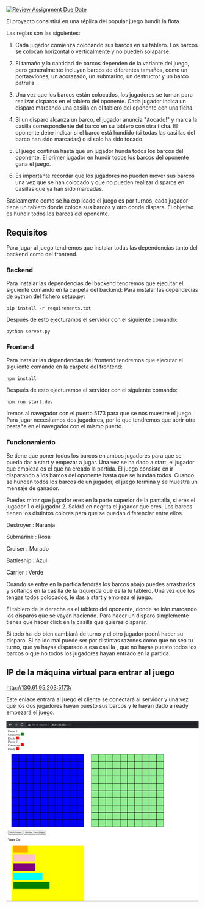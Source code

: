 [![Review Assignment Due Date](https://classroom.github.com/assets/deadline-readme-button-24ddc0f5d75046c5622901739e7c5dd533143b0c8e959d652212380cedb1ea36.svg)](https://classroom.github.com/a/45dFqHPw)


El proyecto consistirá en una réplica del popular juego hundir la flota.

Las reglas son las siguientes:

1. Cada jugador comienza colocando sus barcos en su tablero. Los barcos se colocan horizontal o verticalmente y no pueden solaparse.

2. El tamaño y la cantidad de barcos dependen de la variante del juego, pero generalmente incluyen barcos de diferentes tamaños, como un portaaviones, un acorazado, un submarino, un destructor y un barco patrulla.

3. Una vez que los barcos están colocados, los jugadores se turnan para realizar disparos en el tablero del oponente. Cada jugador indica un disparo marcando una casilla en el tablero del oponente con una ficha.

4. Si un disparo alcanza un barco, el jugador anuncia "¡tocado!" y marca la casilla correspondiente del barco en su tablero con otra ficha. El oponente debe indicar si el barco está hundido (si todas las casillas del barco han sido marcadas) o si solo ha sido tocado.

5. El juego continúa hasta que un jugador hunda todos los barcos del oponente. El primer jugador en hundir todos los barcos del oponente gana el juego.

6. Es importante recordar que los jugadores no pueden mover sus barcos una vez que se han colocado y que no pueden realizar disparos en casillas que ya han sido marcadas.

Basicamente como se ha explicado el juego es por turnos, cada jugador tiene un tablero donde coloca sus barcos y otro donde dispara. El objetivo es hundir todos los barcos del oponente.

## Requisitos
Para jugar al juego tendremos que instalar todas las dependencias tanto del backend como del frontend.

### Backend
Para instalar las dependencias del backend tendremos que ejecutar el siguiente comando en la carpeta del backend:
Para instalar las dependecias de python del fichero setup.py:
```
pip install -r requirements.txt
```
Después de esto ejecturamos el servidor con el siguiente comando:
```
python server.py
```

### Frontend
Para instalar las dependencias del frontend tendremos que ejecutar el siguiente comando en la carpeta del frontend:
```
npm install
```
Después de esto ejecturamos el servidor con el siguiente comando:
```
npm run start:dev
```

Iremos al navegador con el puerto 5173 para que se nos muestre el juego. Para jugar necesitamos dos jugadores, por lo que tendremos que abrir otra pestaña en el navegador con el mismo puerto.

### Funcionamiento

Se tiene que poner todos los barcos en ambos jugadores para que se pueda dar a start y empezar a jugar. Una vez se ha dado a start, el jugador que empieza es el que ha creado la partida. El juego consiste en ir disparando a los barcos del oponente hasta que se hundan todos. Cuando se hunden todos los barcos de un jugador, el juego termina y se muestra un mensaje de ganador.

Puedes mirar que jugador eres en la parte superior de la pantalla, si eres el jugador 1 o el jugador 2. Saldrá en negrita el jugador que eres.
Los barcos tienen los distintos colores para que se puedan diferenciar entre ellos.

Destroyer : Naranja

Submarine : Rosa

Cruiser : Morado

Battleship : Azul

Carrier : Verde

Cuando se entre en la partida tendrás los barcos abajo puedes arrastrarlos y soltarlos en la casilla de la izquierda que es la tu tablero. Una vez que los tengas todos colocados, le das a start y empieza el juego.

El tablero de la derecha es el tablero del oponente, donde se irán marcando los disparos que se vayan haciendo. Para hacer un disparo simplemente tienes que hacer click en la casilla que quieras disparar. 

Si todo ha ido bien cambiará de turno y el otro jugador podrá hacer su disparo. Si ha ido mal puede ser por distintas razones como que no sea tu turno, que ya hayas disparado a esa casilla , que no hayas puesto todos los barcos o que no todos los jugadores hayan entrado en la partida.


## IP de la máquina virtual para entrar al juego
http://130.61.95.203:5173/
 
Este enlace entrará al juego el cliente se conectará al servidor y una vez que los dos jugadores hayan puesto sus barcos y le hayan dado a ready empezará el juego.

![](./frontend/src/assets/images/pantalla_final.PNG)